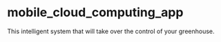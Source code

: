 # mobile_cloud_computing_app
This intelligent system that will take over the control of your greenhouse.
